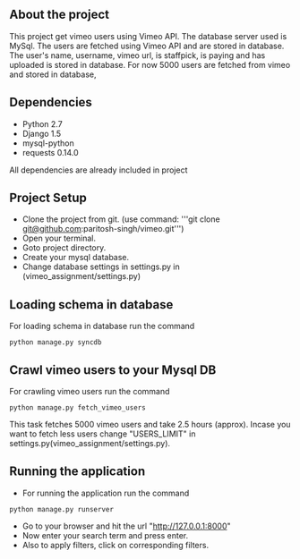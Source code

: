 ## About the project
This project get vimeo users using Vimeo API. The database server used is MySql. The users are fetched using Vimeo API
and are stored in database. The user's name, username, vimeo url, is staffpick, is paying and has uploaded is stored in
database. For now 5000 users are fetched from vimeo and stored in database,

## Dependencies
* Python 2.7
* Django 1.5
* mysql-python
* requests 0.14.0

All dependencies are already included in project


## Project Setup
* Clone the project from git. (use command: '''git clone git@github.com:paritosh-singh/vimeo.git''')
* Open your terminal.
* Goto project directory.
* Create your mysql database.
* Change database settings in settings.py in (vimeo_assignment/settings.py)

## Loading schema in database
For loading schema in database run the command
```
python manage.py syncdb
```

## Crawl vimeo users to your Mysql DB
For crawling vimeo users run the command
```
python manage.py fetch_vimeo_users
```
This task fetches 5000 vimeo users and take 2.5 hours (approx). Incase you want to fetch less users change "USERS_LIMIT"
in settings.py(vimeo_assignment/settings.py).

## Running the application
* For running the application run the command
```
python manage.py runserver
```
* Go to your browser and hit the url "http://127.0.0.1:8000"
* Now enter your search term and press enter.
* Also to apply filters, click on corresponding filters.

